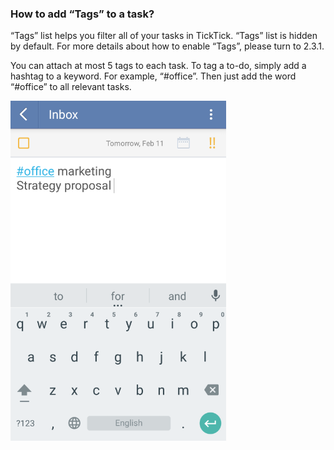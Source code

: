 ### How to add “Tags” to a task?
“Tags” list helps you filter all of your tasks in TickTick. “Tags” list is hidden by default. For more details about how to enable “Tags”, please turn to 2.3.1.

You can attach at most 5 tags to each task. To tag a to-do, simply add a hashtag to a keyword. For example, “#office”. Then just add the word “#office” to all relevant tasks. 

![](../images/image2.2.10X.png)



